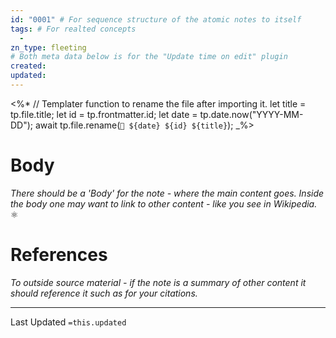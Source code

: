 ```yaml
---
id: "0001" # For sequence structure of the atomic notes to itself
tags: # For realted concepts 
  -
zn_type: fleeting
# Both meta data below is for the "Update time on edit" plugin
created: 
updated: 
---
```


<%*
	// Templater function to rename the file after importing it.
	let title = tp.file.title;
	let id = tp.frontmatter.id;
	let date = tp.date.now("YYYY-MM-DD");
	await tp.file.rename(`💭 ${date} ${id} ${title}`);
_%>

# Body
_There should be a 'Body' for the note - where the main content goes. Inside the body one may want to link to other content - like you see in Wikipedia._
⚛
# References
_To outside source material - if the note is a summary of other content it should reference it such as for your citations._

___
Last Updated `=this.updated`